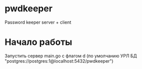 # pwdkeeper
Password keeper server + client

# Начало работы
Запустить сервер main.go c флагом d (по умолчанию УРЛ БД "postgres://postgres:1@localhost:5432/pwdkeeper")
